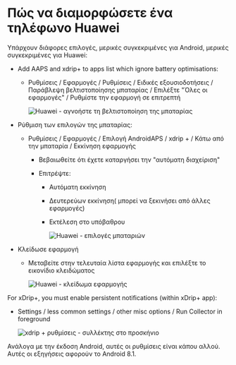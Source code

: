 # Πώς να διαμορφώσετε ένα τηλέφωνο Huawei

Υπάρχουν διάφορες επιλογές, μερικές συγκεκριμένες για Android, μερικές συγκεκριμένες για Huawei:

* Add AAPS and xdrip+ to apps list which ignore battery optimisations:
  
  * Ρυθμίσεις / Εφαρμογές / Ρυθμίσεις / Ειδικές εξουσιοδοτήσεις / Παράβλεψη βελτιστοποίησης μπαταρίας / Επιλέξτε "Όλες οι εφαρμογές" / Ρυθμίστε την εφαρμογή σε επιτρεπτή
    
    ![Huawei - αγνοήστε τη βελτιστοποίηση της μπαταρίας](../images/Huawei_BatteryOptimization.png)

* Ρύθμιση των επιλογών της μπαταρίας:
  
  * Ρυθμίσεις / Εφαρμογές / Επιλογή AndroidAPS / xdrip + / Κάτω από την μπαταρία / Εκκίνηση εφαρμογής
    
    * Βεβαιωθείτε ότι έχετε καταργήσει την "αυτόματη διαχείριση"
    * Επιτρέψτε:
      
      * Αυτόματη εκκίνηση
      * Δευτερεύων εκκίνηση( μπορεί να ξεκινήσει από άλλες εφαρμογές)
      * Εκτέλεση στο υπόβαθρου
        
        ![Huawei - επιλογές μπαταριών](../images/Huawei_BatteryOptions.png)

* Κλείδωσε εφαρμογή
  
  * Μεταβείτε στην τελευταία λίστα εφαρμογής και επιλέξτε το εικονίδιο κλειδώματος
    
    ![Huawei - κλείδωμα εφαρμογής](../images/Huawei_LockApp.png)

For xDrip+, you must enable persistent notifications (within xDrip+ app):

* Settings / less common settings / other misc options / Run Collector in foreground
  
  ![xdrip + ρυθμίσεις - συλλέκτης στο προσκήνιο](../images/xdrip_collector_foreground.png)

Ανάλογα με την έκδοση Android, αυτές οι ρυθμίσεις είναι κάπου αλλού. Αυτές οι εξηγήσεις αφορούν το Android 8.1.